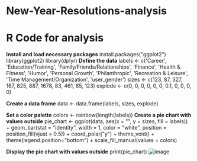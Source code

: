 # New-Year-Resolutions-analysis

# R Code for analysis

**Install and load necessary packages**
install.packages("ggplot2")
library(ggplot2)
library(dplyr)
**Define the data**
labels <- c('Career', 'Education/Training', 'Family/Friends/Relationships', 'Finance',
            'Health & Fitness', 'Humor', 'Personal Growth', 'Philanthropic',
            'Recreation & Leisure', 'Time Management/Organization', 'user_gender')
sizes <- c(123, 87, 327, 167, 825, 887, 1678, 83, 461, 85, 123)
explode <- c(0, 0, 0, 0, 0, 0, 0.1, 0, 0, 0, 0)

**Create a data frame**
data <- data.frame(labels, sizes, explode)

**Set a color palette**
colors <- rainbow(length(labels))
**Create a pie chart with values outside**
pie_chart <- ggplot(data, aes(x = "", y = sizes, fill = labels)) +
  geom_bar(stat = "identity", width = 1, color = "white", position = position_fill(vjust = 0.5)) +
  coord_polar("y") +
  theme_void() +
  theme(legend.position="bottom") +
  scale_fill_manual(values = colors)

**Display the pie chart with values outside**
print(pie_chart)
![image](https://github.com/tav97/New-Year-Resolutions-analysis/assets/151886105/ee5264f3-bbc7-4fdd-b59c-708a16b0c052)
